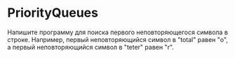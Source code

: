 # PriorityQueues
Напишите программу для поиска первого неповторяющегося символа в строке. Например, первый неповторяющийся символ в "total" равен "o", а первый неповторяющийся символ в "teter" равен "r".
